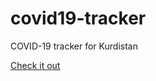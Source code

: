 # covid19-tracker

COVID-19 tracker for Kurdistan

[Check it out](https://covid19-kurdistan.herokuapp.com/)
